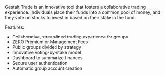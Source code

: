 Gestalt Trade is an innovative tool that fosters a collaborative trading experience. Individuals place their funds into a common pool of money, and they vote on stocks to invest in based on their stake in the fund.

Features:
- Collaborative, streamlined trading experience for groups
- ZERO Premium or Management Fees
- Public groups divided by strategy
- Innovative voting-by-stake model
- Dashboard to summarize finances
- Secure user authentication
- Automatic group account creation
